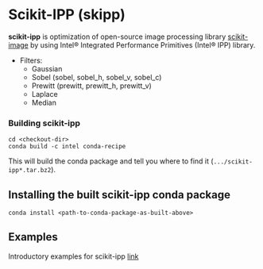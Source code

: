 # Scikit-IPP (skipp)
__scikit-ipp__ is optimization of open-source image processing library [scikit-image](https://scikit-image.org/) by using Intel® Integrated Performance Primitives (Intel® IPP) library.

* Filters:
  + Gaussian
  + Sobel (sobel, sobel_h, sobel_v, sobel_c)
  + Prewitt (prewitt, prewitt_h, prewitt_v)
  + Laplace
  + Median

### Building scikit-ipp
````
cd <checkout-dir>
conda build -c intel conda-recipe
````

This will build the conda package and tell you where to find it (```.../scikit-ipp*.tar.bz2```).

## Installing the built scikit-ipp conda package
```
conda install <path-to-conda-package-as-built-above>
```
## Examples
Introductory examples for scikit-ipp [link](https://github.intel.com/SAT/scikit-ipp/blob/master/examples/scikit-ipp_examples.ipynb)